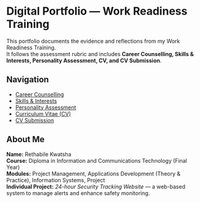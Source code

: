 # Digital Portfolio — Work Readiness Training

This portfolio documents the evidence and reflections from my Work Readiness Training.  
It follows the assessment rubric and includes **Career Counselling, Skills & Interests, Personality Assessment, CV, and CV Submission**.  


##  Navigation
- [Career Counselling](./career_counselling.md)  
- [Skills & Interests](skill_interests.md)  
- [Personality Assessment](./personality.md)  
- [Curriculum Vitae (CV)](create_cv.md)  
- [CV Submission](./submissions.md)  


##  About Me
**Name:** Rethabile Kwatsha  
**Course:** Diploma in Information and Communications Technology (Final Year)  
**Modules:** Project Management, Applications Development (Theory & Practice), Information Systems, Project  
**Individual Project:** *24-hour Security Tracking Website* — a web-based system to manage alerts and enhance safety monitoring.  

